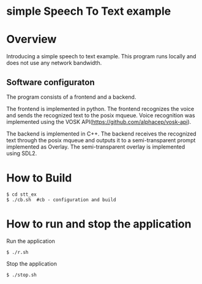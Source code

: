 simple Speech To Text example
=========================

# Overview
Introducing a simple speech to text example.
This program runs locally and does not use any network bandwidth.
## Software configuraton 
The program consists of a frontend and a backend.

The frontend is implemented in python. The frontend recognizes the voice and sends the recognized text to the posix mqueue. Voice recognition was implemented using the VOSK API(https://github.com/alphacep/vosk-api).

The backend is implemented in C++. The backend receives the recognized text through the posix mqueue and outputs it to a semi-transparent prompt implemented as Overlay. The semi-transparent overlay is implemented using SDL2.

# How to Build
```
$ cd stt_ex
$ ./cb.sh  #cb - configuration and build
```

# How to run and stop the application

Run the application
```
$ ./r.sh
```

Stop the application
```
$ ./stop.sh
```


